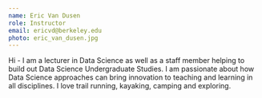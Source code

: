 ```yaml
---
name: Eric Van Dusen
role: Instructor
email: ericvd@berkeley.edu
photo: eric_van_dusen.jpg
---
```


Hi - I am a lecturer in Data Science as well as a staff member helping to build out Data Science Undergraduate Studies. I am passionate about how Data Science approaches can bring innovation to teaching and learning in all disciplines. I love trail running, kayaking, camping and exploring.
